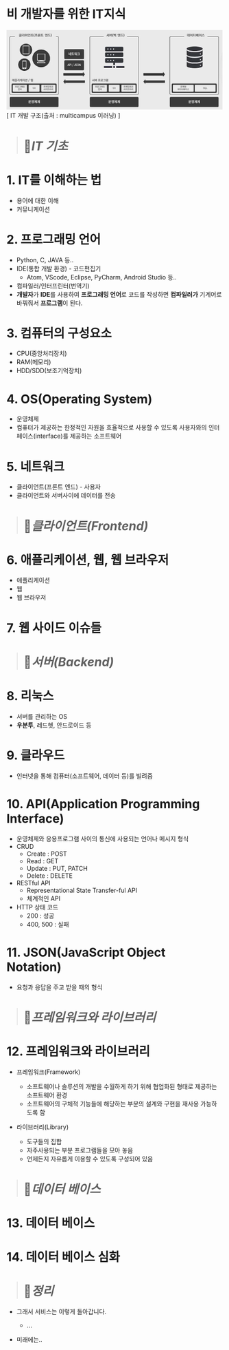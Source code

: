 # 비 개발자를 위한 IT지식

![IT_develop](../image/IT_develop.png)  
[ IT 개발 구조(출처 : multicampus 이러닝) ]

> # 🌈*IT 기초*

# 1. IT를 이해하는 법
* 용어에 대한 이해
* 커뮤니케이션

# 2. 프로그래밍 언어
* Python, C, JAVA 등..
* IDE(통합 개발 환경) - 코드편집기
  * Atom, VScode, Eclipse, PyCharm, Android Studio 등..
* 컴파일러/인터프린터(번역기)
* **개발자**가 **IDE**를 사용하여 **프로그래밍 언어**로 코드를 작성하면 **컴파일러가** 기계어로 바꿔줘서 **프로그램**이 된다. 


# 3. 컴퓨터의 구성요소
* CPU(중앙처리장치)
* RAM(메모리)
* HDD/SDD(보조기억장치)

# 4. OS(Operating System)
* 운영체제
* 컴퓨터가 제공하는 한정적인 자원을 효율적으로 사용할 수 있도록 사용자와의 인터페이스(interface)를 제공하는 소프트웨어


# 5. 네트워크
* 클라이언트(프론트 엔드) - 사용자
* 클라이언트와 서버사이에 데이터를 전송

> # 🌈*클라이언트(Frontend)*

# 6. 애플리케이션, 웹, 웹 브라우저
* 애플리케이션
* 웹
* 웹 브라우저
# 7. 웹 사이드 이슈들

> # 🌈*서버(Backend)*

# 8. 리눅스
* 서버를 관리하는 OS
* **우분투**, 레드헷, 안드로이드 등

# 9. 클라우드
* 인터넷을 통해 컴퓨터(소프트웨어, 데이터 등)를 빌려줌

# 10. API(Application Programming Interface)

* 운영체제와 응용프로그램 사이의 통신에 사용되는 언어나 메시지 형식
* CRUD
  * Create : POST
  * Read : GET
  * Update : PUT, PATCH
  * Delete : DELETE
* RESTful API
  * Representational State Transfer-ful API
  * 체계적인 API
* HTTP 상태 코드
  * 200 : 성공
  * 400, 500 : 실패

# 11. JSON(JavaScript Object Notation)

* 요청과 응답을 주고 받을 때의 형식

> # 🌈*프레임워크와 라이브러리*

# 12. 프레임워크와 라이브러리
* 프레임워크(Framework)
  * 소프트웨어나 솔루션의 개발을 수월하게 하기 위해 협업화된 형태로 제공하는 소프트웨어 환경
  * 소프트웨어의 구체적 기능들에 해당하는 부분의 설계와 구현을 재사용 가능하도록 함

* 라이브러리(Library)
  * 도구들의 집합
  * 자주사용되는 부분 프로그램들을 모아 놓음
  * 언제든지 자유롭게 이용할 수 있도록 구성되어 있음

> # 🌈*데이터 베이스*

# 13. 데이터 베이스

# 14. 데이터 베이스 심화

> # 🌈*정리*

* 그래서 서비스는 이렇게 돌아갑니다.
  * ...

* 미래에는..